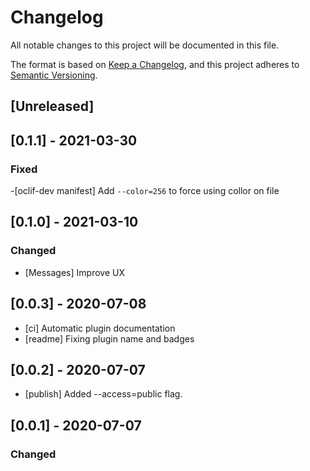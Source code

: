 # Changelog
All notable changes to this project will be documented in this file.

The format is based on [Keep a Changelog](https://keepachangelog.com/en/1.0.0/),
and this project adheres to [Semantic Versioning](https://semver.org/spec/v2.0.0.html).

## [Unreleased]

## [0.1.1] - 2021-03-30

### Fixed

-[oclif-dev manifest] Add `--color=256` to force using collor on file

## [0.1.0] - 2021-03-10
### Changed
- [Messages] Improve UX
## [0.0.3] - 2020-07-08
- [ci] Automatic plugin documentation
- [readme] Fixing plugin name and badges
## [0.0.2] - 2020-07-07
- [publish] Added --access=public flag.

## [0.0.1] - 2020-07-07

### Changed

